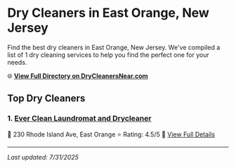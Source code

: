 # Dry Cleaners in East Orange, New Jersey

Find the best dry cleaners in East Orange, New Jersey. We've compiled a list of 1 dry cleaning services to help you find the perfect one for your needs.

🌐 **[View Full Directory on DryCleanersNear.com](https://drycleanersnear.com/city/US/New%20Jersey/East%20Orange)**

## Top Dry Cleaners

### 1. [Ever Clean Laundromat and Drycleaner](https://drycleanersnear.com/dryCleaner/686dcd4204b0376d46bba68b/ever-clean-laundromat-and-drycleaner)
📍 230 Rhode Island Ave, East Orange
⭐ Rating: 4.5/5
🔗 [View Full Details](https://drycleanersnear.com/dryCleaner/686dcd4204b0376d46bba68b/ever-clean-laundromat-and-drycleaner)


---

*Last updated: 7/31/2025*
